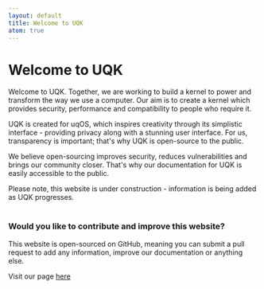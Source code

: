 ```yaml
---
layout: default
title: Welcome to UQK
atom: true
---
```


# Welcome to UQK

Welcome to UQK. Together, we are working to build a kernel to power and transform the way we use a computer. Our aim is to create a kernel which provides security, performance and compatibility to people who require it.

UQK is created for uqOS, which inspires creativity through its simplistic interface - providing privacy along with a stunning user interface.  For us, transparency is important; that's why UQK is open-source to the public.

We believe open-sourcing improves security, reduces vulnerabilities and brings our community closer. That's why our documentation for UQK is easily accessible to the public.

Please note, this website is under construction - information is being added as UQK progresses.
<br>
<br>

### Would you like to contribute and improve this website?
This website is open-sourced on GitHub, meaning you can submit a pull request to add any information, improve our documentation or anything else.

Visit our page [here](https://github.com/Uquinix/developer.uquinix.com)